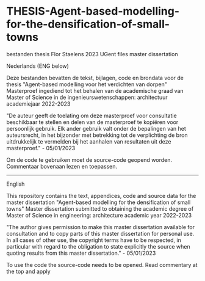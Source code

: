 # THESIS-Agent-based-modelling-for-the-densification-of-small-towns
bestanden thesis Flor Staelens 2023 UGent
files master dissertation 

Nederlands (ENG below)

Deze bestanden bevatten de tekst, bijlagen, code en brondata voor de thesis "Agent-based modelling voor het verdichten van dorpen"
Masterproef ingediend tot het behalen van de academische graad van Master of Science in de ingenieurswetenschappen: architectuur
academiejaar 2022-2023

"De auteur geeft de toelating om deze masterproef voor consultatie beschikbaar te stellen en delen van de masterproef te kopiëren voor persoonlijk gebruik.
Elk ander gebruik valt onder de bepalingen van het auteursrecht, in het bijzonder met betrekking tot de verplichting de bron uitdrukkelijk te vermelden bij het aanhalen van resultaten uit deze masterproef." - 05/01/2023

Om de code te gebruiken moet de source-code geopend worden. Commentaar bovenaan lezen en toepassen.

_________________________________________________________________________________________________________________________________________________________________________

English

This repository contains the text, appendices, code and source data for the master dissertation "Agent-based modelling for the densification of small towns"
Master dissertation submitted to obtaining the academic degree of Master of Science in engineering: architecture
academic year 2022-2023

"The author gives permission to make this master dissertation available for consultation and to copy parts of this master dissertation for personal use. 
In all cases of other use, the copyright terms have to be respected, in particular with regard to the obligation to state explicitly the source when quoting results from this master dissertation." - 05/01/2023

To use the code the source-code needs to be opened. Read commentary at the top and apply
